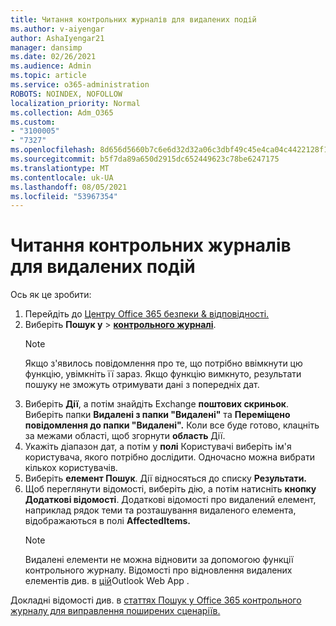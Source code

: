 ```yaml
---
title: Читання контрольних журналів для видалених подій
ms.author: v-aiyengar
author: AshaIyengar21
manager: dansimp
ms.date: 02/26/2021
ms.audience: Admin
ms.topic: article
ms.service: o365-administration
ROBOTS: NOINDEX, NOFOLLOW
localization_priority: Normal
ms.collection: Adm_O365
ms.custom:
- "3100005"
- "7327"
ms.openlocfilehash: 8d656d5660b7c6e6d32d32a06c3dbf49c45e4ca04c4422128f1c4ea62413afa1
ms.sourcegitcommit: b5f7da89a650d2915dc652449623c78be6247175
ms.translationtype: MT
ms.contentlocale: uk-UA
ms.lasthandoff: 08/05/2021
ms.locfileid: "53967354"
---
```

# <a name="read-the-audit-logs-for-deleted-events"></a>Читання контрольних журналів для видалених подій

Ось як це зробити:

1. Перейдіть до [Центру Office 365 безпеки & відповідності.](https://go.microsoft.com/fwlink/p/?linkid=2077143)
1. Виберіть **Пошук у**  >  [**контрольного журналі**](https://go.microsoft.com/fwlink/?linkid=2103759).
    > [!NOTE]
    > Якщо з'явилось повідомлення про те, що потрібно ввімкнути цю функцію, увімкніть її зараз. Якщо функцію вимкнуто, результати пошуку не зможуть отримувати дані з попередніх дат.
1. Виберіть **Дії**, а потім знайдіть Exchange **поштових скриньок**. Виберіть папки **Видалені з папки "Видалені"** та **Переміщено повідомлення до папки "Видалені".** Коли все буде готово, клацніть за межами області, щоб згорнути **область** Дії.
1. Укажіть діапазон дат, а потім у **полі** Користувачі виберіть ім'я користувача, якого потрібно дослідити. Одночасно можна вибрати кількох користувачів.
1. Виберіть **елемент Пошук**. Дії відносяться до списку **Результати.**
1. Щоб переглянути відомості, виберіть дію, а потім натисніть **кнопку Додаткові відомості**. Додаткові відомості про видалений елемент, наприклад рядок теми та розташування видаленого елемента, відображаються в полі **AffectedItems.**
    > [!NOTE]
    > Видалені елементи не можна відновити за допомогою функції контрольного журналу. Відомості про відновлення видалених елементів див. в [цій](https://go.microsoft.com/fwlink/?linkid=2103759)Outlook Web App .

Докладні відомості див. в [статтях Пошук у Office 365 контрольного журналу для виправлення поширених сценаріїв.](https://go.microsoft.com/fwlink/?linkid=2103944)
